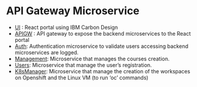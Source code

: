 # API Gateway Microservice

-	[UI](https://github.com/chechuironman/ocp-lab-react-carbon) : React portal using IBM Carbon Design
-	[APIGW](https://github.com/chechuironman/ocp-lab-apigw) : API gateway to expose the backend microservices to the React portal
-	[Auth](https://github.com/chechuironman/ocp-lab-auth): Authentication microservice to validate users accessing backend microservices are logged.
-	[Management](https://github.com/chechuironman/ocp-lab-management): Microservice that manages the courses creation.
-	[Users](https://github.com/chechuironman/ocp-lab-users): Microservice that manage the user’s registration.
-	[K8sManager](https://github.com/chechuironman/ocp-lab-k8smanager): Microservice that manage the creation of the workspaces on Openshift and the Linux VM (to run ‘oc’ commands)


